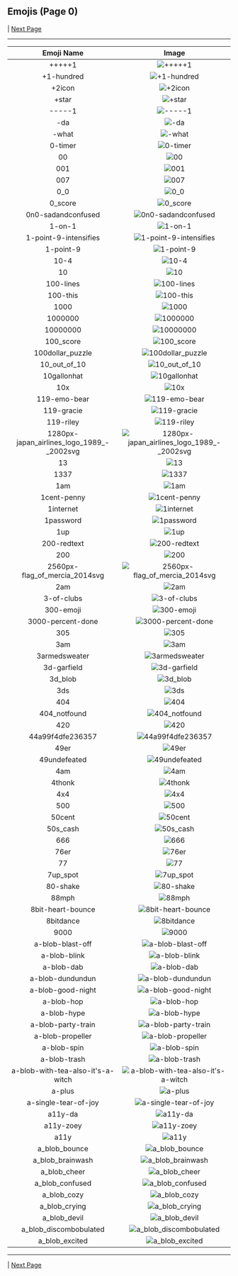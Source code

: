 
## Emojis (Page 0)


  | [Next Page](/docs/hc/page-a-0001.md)

<hr />

|Emoji Name|Image|
| :-: | :-: |
|+++++1| ![+++++1](/emojis/hc/+++++1.png)|
|+1-hundred| ![+1-hundred](/emojis/hc/+1-hundred.png)|
|+2icon| ![+2icon](/emojis/hc/+2icon.png)|
|+star| ![+star](/emojis/hc/+star.png)|
|-----1| ![-----1](/emojis/hc/-----1.png)|
|-da| ![-da](/emojis/hc/-da.png)|
|-what| ![-what](/emojis/hc/-what.png)|
|0-timer| ![0-timer](/emojis/hc/0-timer.png)|
|00| ![00](/emojis/hc/00.png)|
|001| ![001](/emojis/hc/001.png)|
|007| ![007](/emojis/hc/007.png)|
|0_0| ![0_0](/emojis/hc/0_0.gif)|
|0_score| ![0_score](/emojis/hc/0_score.gif)|
|0n0-sadandconfused| ![0n0-sadandconfused](/emojis/hc/0n0-sadandconfused.png)|
|1-on-1| ![1-on-1](/emojis/hc/1-on-1.png)|
|1-point-9-intensifies| ![1-point-9-intensifies](/emojis/hc/1-point-9-intensifies.gif)|
|1-point-9| ![1-point-9](/emojis/hc/1-point-9.png)|
|10-4| ![10-4](/emojis/hc/10-4.png)|
|10| ![10](/emojis/hc/10.gif)|
|100-lines| ![100-lines](/emojis/hc/100-lines.gif)|
|100-this| ![100-this](/emojis/hc/100-this.png)|
|1000| ![1000](/emojis/hc/1000.png)|
|1000000| ![1000000](/emojis/hc/1000000.png)|
|10000000| ![10000000](/emojis/hc/10000000.gif)|
|100_score| ![100_score](/emojis/hc/100_score.gif)|
|100dollar_puzzle| ![100dollar_puzzle](/emojis/hc/100dollar_puzzle.jpg)|
|10_out_of_10| ![10_out_of_10](/emojis/hc/10_out_of_10.gif)|
|10gallonhat| ![10gallonhat](/emojis/hc/10gallonhat.png)|
|10x| ![10x](/emojis/hc/10x.png)|
|119-emo-bear| ![119-emo-bear](/emojis/hc/119-emo-bear.jpg)|
|119-gracie| ![119-gracie](/emojis/hc/119-gracie.jpg)|
|119-riley| ![119-riley](/emojis/hc/119-riley.jpg)|
|1280px-japan_airlines_logo_1989_-_2002svg| ![1280px-japan_airlines_logo_1989_-_2002svg](/emojis/hc/1280px-japan_airlines_logo_1989_-_2002svg.png)|
|13| ![13](/emojis/hc/13.gif)|
|1337| ![1337](/emojis/hc/1337.png)|
|1am| ![1am](/emojis/hc/1am.png)|
|1cent-penny| ![1cent-penny](/emojis/hc/1cent-penny.png)|
|1internet| ![1internet](/emojis/hc/1internet.png)|
|1password| ![1password](/emojis/hc/1password.png)|
|1up| ![1up](/emojis/hc/1up.png)|
|200-redtext| ![200-redtext](/emojis/hc/200-redtext.png)|
|200| ![200](/emojis/hc/200.jpg)|
|2560px-flag_of_mercia_2014svg| ![2560px-flag_of_mercia_2014svg](/emojis/hc/2560px-flag_of_mercia_2014svg.png)|
|2am| ![2am](/emojis/hc/2am.png)|
|3-of-clubs| ![3-of-clubs](/emojis/hc/3-of-clubs.png)|
|300-emoji| ![300-emoji](/emojis/hc/300-emoji.jpg)|
|3000-percent-done| ![3000-percent-done](/emojis/hc/3000-percent-done.png)|
|305| ![305](/emojis/hc/305.png)|
|3am| ![3am](/emojis/hc/3am.png)|
|3armedsweater| ![3armedsweater](/emojis/hc/3armedsweater.jpg)|
|3d-garfield| ![3d-garfield](/emojis/hc/3d-garfield.png)|
|3d_blob| ![3d_blob](/emojis/hc/3d_blob.png)|
|3ds| ![3ds](/emojis/hc/3ds.jpg)|
|404| ![404](/emojis/hc/404.png)|
|404_notfound| ![404_notfound](/emojis/hc/404_notfound.jpg)|
|420| ![420](/emojis/hc/420.png)|
|44a99f4dfe236357| ![44a99f4dfe236357](/emojis/hc/44a99f4dfe236357.png)|
|49er| ![49er](/emojis/hc/49er.png)|
|49undefeated| ![49undefeated](/emojis/hc/49undefeated.jpg)|
|4am| ![4am](/emojis/hc/4am.png)|
|4thonk| ![4thonk](/emojis/hc/4thonk.png)|
|4x4| ![4x4](/emojis/hc/4x4.png)|
|500| ![500](/emojis/hc/500.png)|
|50cent| ![50cent](/emojis/hc/50cent.png)|
|50s_cash| ![50s_cash](/emojis/hc/50s_cash.gif)|
|666| ![666](/emojis/hc/666.png)|
|76er| ![76er](/emojis/hc/76er.png)|
|77| ![77](/emojis/hc/77.jpg)|
|7up_spot| ![7up_spot](/emojis/hc/7up_spot.png)|
|80-shake| ![80-shake](/emojis/hc/80-shake.gif)|
|88mph| ![88mph](/emojis/hc/88mph.gif)|
|8bit-heart-bounce| ![8bit-heart-bounce](/emojis/hc/8bit-heart-bounce.gif)|
|8bitdance| ![8bitdance](/emojis/hc/8bitdance.gif)|
|9000| ![9000](/emojis/hc/9000.gif)|
|a-blob-blast-off| ![a-blob-blast-off](/emojis/hc/a-blob-blast-off.gif)|
|a-blob-blink| ![a-blob-blink](/emojis/hc/a-blob-blink.gif)|
|a-blob-dab| ![a-blob-dab](/emojis/hc/a-blob-dab.gif)|
|a-blob-dundundun| ![a-blob-dundundun](/emojis/hc/a-blob-dundundun.gif)|
|a-blob-good-night| ![a-blob-good-night](/emojis/hc/a-blob-good-night.gif)|
|a-blob-hop| ![a-blob-hop](/emojis/hc/a-blob-hop.gif)|
|a-blob-hype| ![a-blob-hype](/emojis/hc/a-blob-hype.gif)|
|a-blob-party-train| ![a-blob-party-train](/emojis/hc/a-blob-party-train.gif)|
|a-blob-propeller| ![a-blob-propeller](/emojis/hc/a-blob-propeller.gif)|
|a-blob-spin| ![a-blob-spin](/emojis/hc/a-blob-spin.gif)|
|a-blob-trash| ![a-blob-trash](/emojis/hc/a-blob-trash.gif)|
|a-blob-with-tea-also-it's-a-witch| ![a-blob-with-tea-also-it's-a-witch](/emojis/hc/a-blob-with-tea-also-it's-a-witch.png)|
|a-plus| ![a-plus](/emojis/hc/a-plus.png)|
|a-single-tear-of-joy| ![a-single-tear-of-joy](/emojis/hc/a-single-tear-of-joy.png)|
|a11y-da| ![a11y-da](/emojis/hc/a11y-da.png)|
|a11y-zoey| ![a11y-zoey](/emojis/hc/a11y-zoey.png)|
|a11y| ![a11y](/emojis/hc/a11y.png)|
|a_blob_bounce| ![a_blob_bounce](/emojis/hc/a_blob_bounce.gif)|
|a_blob_brainwash| ![a_blob_brainwash](/emojis/hc/a_blob_brainwash.gif)|
|a_blob_cheer| ![a_blob_cheer](/emojis/hc/a_blob_cheer.gif)|
|a_blob_confused| ![a_blob_confused](/emojis/hc/a_blob_confused.gif)|
|a_blob_cozy| ![a_blob_cozy](/emojis/hc/a_blob_cozy.png)|
|a_blob_crying| ![a_blob_crying](/emojis/hc/a_blob_crying.gif)|
|a_blob_devil| ![a_blob_devil](/emojis/hc/a_blob_devil.gif)|
|a_blob_discombobulated| ![a_blob_discombobulated](/emojis/hc/a_blob_discombobulated.gif)|
|a_blob_excited| ![a_blob_excited](/emojis/hc/a_blob_excited.gif)|

<hr/>


  | [Next Page](/docs/hc/page-a-0001.md)